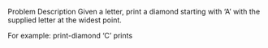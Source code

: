 Problem Description
Given a letter, print a diamond starting with ‘A’ with the supplied letter at the widest point.

For example: print-diamond ‘C’ prints
